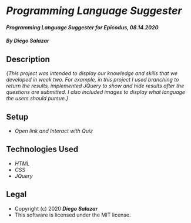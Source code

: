 # _Programming Language Suggester_

#### _Programming Language Suggester for Epicodus, 08.14.2020_

#### _By Diego Salazar_

## Description
_{This project was intended to display our knowledge and skills that we developed in week two. For example, in this project I used branching to return the results, implemented JQuery to show and hide results after the questions are submitted. I also included images to display what language the users should pursue.}_

## Setup 
* _Open link and Interact with Quiz_

## Technologies Used
* _HTML_
* _CSS_
* _JQuery_

## Legal
* Copyright (c) 2020 **_Diego Salazar_**
* This software is licensed under the MIT license.
